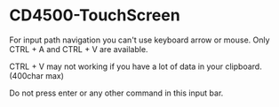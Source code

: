 # CD4500-TouchScreen

For input path navigation you can't use keyboard arrow or mouse.
Only CTRL + A and CTRL + V are available.

CTRL + V may not working if you have a lot of data in your clipboard.(400char max)

Do not press enter or any other command in this input bar.
